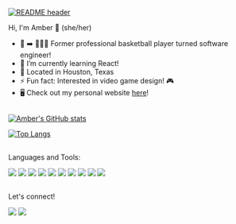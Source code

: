 [![README header](https://user-images.githubusercontent.com/80993098/140383970-fcf7773d-58ca-4e24-948e-8332a26e02e2.png)](https://github.com/amberorrange)

Hi, I'm Amber 👋 (she/her)
- 🏀  ➡️ 👩🏾‍💻 Former professional basketball player turned software engineer!
- 📖  I’m currently learning React!
- 📍 Located in Houston, Texas
- ⚡ Fun fact: Interested in video game design! 🎮 
- 🖥️ Check out my personal website [here]!




[here]: https://amberorrange.me
##

[![Amber's GitHub stats](https://github-readme-stats.vercel.app/api?username=amberorrange&show_icons=true&theme=calm&hide=contribs)](https://github.com/amberorrange)


[![Top Langs](https://github-readme-stats.vercel.app/api/top-langs/?username=amberorrange&layout=compact&theme=calm&card_width=445)](https://github.com/amberorrange)

##

Languages and Tools:


            

                                                                                                        
  <div>                                                                                                      
    <img src="https://img.shields.io/badge/Python-3776AB?style=for-the-badge&logo=python&logoColor=white">
    <img  src="https://img.shields.io/badge/JavaScript-323330?style=for-the-badge&logo=javascript&logoColor=F7DF1E">
    <img  src="https://img.shields.io/badge/HTML5-E34F26?style=for-the-badge&logo=html5&logoColor=white">
    <img  src="https://img.shields.io/badge/CSS3-1572B6?style=for-the-badge&logo=css3&logoColor=white">
    <img  src="https://img.shields.io/badge/PostgreSQL-316192?style=for-the-badge&logo=postgresql&logoColor=white">
    <img  src="https://img.shields.io/badge/React-20232A?style=for-the-badge&logo=react&logoColor=61DAFB">
    <img  src="https://img.shields.io/badge/Bootstrap-563D7C?style=for-the-badge&logo=bootstrap&logoColor=white">
    <img  src="https://img.shields.io/badge/jQuery-0769AD?style=for-the-badge&logo=jquery&logoColor=white">
    <img  src="https://img.shields.io/badge/Flask-000000?style=for-the-badge&logo=flask&logoColor=white">
    <img  src="https://img.shields.io/badge/Git-F05032?style=for-the-badge&logo=git&logoColor=white">
  <div>

                                                                                                              
##

 Let's connect!

<a href="https://www.linkedin.com/in/amber-orrange-54b31611a"><img src="https://img.shields.io/badge/linkedin-%230077B5.svg?&style=for-the-badge&logo=linkedin&logoColor=white" /></a>
<a href="mailto:orrangeamber@gmail.com"><img src="https://img.shields.io/badge/-Gmail-%23333?style=for-the-badge&logo=gmail&logoColor=white" target="_blank"></a>






